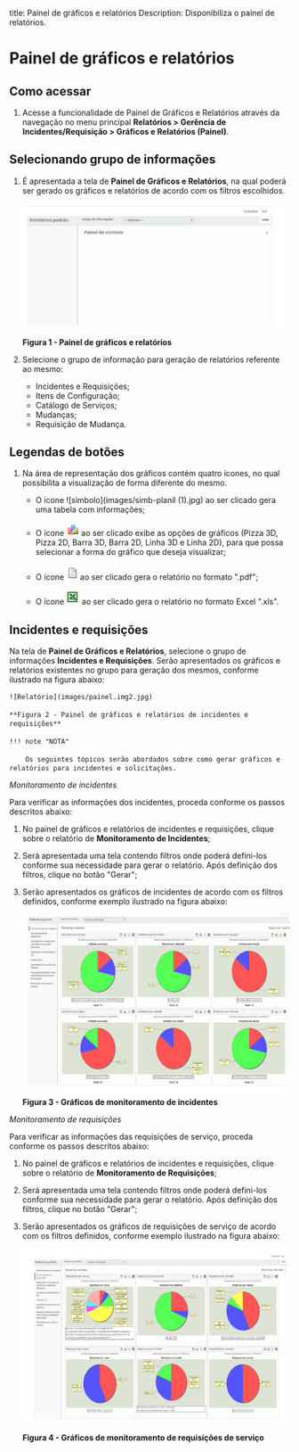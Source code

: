 title:  Painel de gráficos e relatórios
Description: Disponibiliza o painel de relatórios. 
# Painel de gráficos e relatórios

Como acessar
--------------

1. Acesse a funcionalidade de Painel de Gráficos e Relatórios através da navegação no menu principal 
**Relatórios > Gerência de Incidentes/Requisição > Gráficos e Relatórios (Painel)**.

Selecionando grupo de informações
------------------------------------

1. É apresentada a tela de **Painel de Gráficos e Relatórios**, na qual poderá ser gerado os gráficos e relatórios de acordo com os
filtros escolhidos.

    ![Gráficos](images/painel.img1.jpg)
    
    **Figura 1 - Painel de gráficos e relatórios**
    
2. Selecione o grupo de informação para geração de relatórios referente ao mesmo:

    - Incidentes e Requisições;
    - Itens de Configuração;
    - Catálogo de Serviços;
    - Mudanças;
    - Requisição de Mudança.

Legendas de botões
--------------------

1. Na área de representação dos gráficos contém quatro ícones, no qual possibilita a visualização de forma diferente do mesmo.

    - O ícone ![simbolo](images/simb-planil (1).jpg) ao ser clicado gera uma tabela com informações;
    
    - O ícone ![simbolo](images/simb-graf.jpg)  ao ser clicado exibe as opções de gráficos (Pizza 3D, Pizza 2D, Barra 3D, Barra 
    2D, Linha 3D e Linha 2D), para que possa selecionar a forma do gráfico que deseja visualizar;
    
    - O ícone ![simbolo](images/simb-pdf.jpg)  ao ser clicado gera o relatório no formato ".pdf";
    
    - O ícone ![simbolo](images/simb-excel.jpg) ao ser clicado gera o relatório no formato Excel ".xls".
    
Incidentes e requisições
----------------------------

Na tela de **Painel de Gráficos e Relatórios**, selecione o grupo de informações **Incidentes e Requisições**. Serão apresentados
os gráficos e relatórios existentes no grupo para geração dos mesmos, conforme ilustrado na figura abaixo:

    ![Relatório](images/painel.img2.jpg)
    
    **Figura 2 - Painel de gráficos e relatórios de incidentes e requisições**
    
    !!! note "NOTA"
    
        Os seguintes tópicos serão abordados sobre como gerar gráficos e relatórios para incidentes e solicitações.
        
*Monitoramento de incidentes*

Para verificar as informações dos incidentes, proceda conforme os passos descritos abaixo:

1. No painel de gráficos e relatórios de incidentes e requisições, clique sobre o relatório de **Monitoramento de Incidentes**;

2. Será apresentada uma tela contendo filtros onde poderá defini-los conforme sua necessidade para gerar o relatório. Após 
definição dos filtros, clique no botão "Gerar";

3. Serão apresentados os gráficos de incidentes de acordo com os filtros definidos, conforme exemplo ilustrado na figura abaixo:

    ![Monitoramento](images/painel.img3.jpg)
    
    **Figura 3 - Gráficos de monitoramento de incidentes**
    
*Monitoramento de requisições*

Para verificar as informações das requisições de serviço, proceda conforme os passos descritos abaixo:

1. No painel de gráficos e relatórios de incidentes e requisições, clique sobre o relatório de **Monitoramento de Requisições**;

2. Será apresentada uma tela contendo filtros onde poderá defini-los conforme sua necessidade para gerar o relatório. Após 
definição dos filtros, clique no botão "Gerar";

3. Serão apresentados os gráficos de requisições de serviço de acordo com os filtros definidos, conforme exemplo ilustrado na
figura abaixo:

    ![Monitoramento](images/painel.img4.jpg)
    
    **Figura 4 - Gráficos de monitoramento de requisições de serviço**




   
   
    

